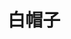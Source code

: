 ---
title: "白帽子"
image: whitehat.jpeg
description: "这世界有许多黑暗，但也有沐浴黑暗中向往光明的一群人。"
style:
    background: "#0661D7"
    color: "#fff"
---